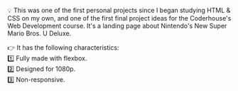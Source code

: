 💡 This was one of the first personal projects since I began studying HTML & CSS on my own, and one of the first final project ideas for the Coderhouse's Web Development course. It's a landing page about Nintendo's New Super Mario Bros. U Deluxe.

👉 It has the following characteristics:\
1️⃣ Fully made with flexbox.\
2️⃣ Designed for 1080p.\
3️⃣ Non-responsive.
